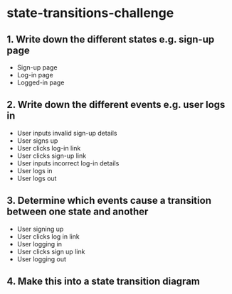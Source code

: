 # state-transitions-challenge

## 1. Write down the different states e.g. sign-up page
* Sign-up page
* Log-in page
* Logged-in page

## 2. Write down the different events e.g. user logs in
* User inputs invalid sign-up details
* User signs up
* User clicks log-in link
* User clicks sign-up link
* User inputs incorrect log-in details
* User logs in
* User logs out

## 3. Determine which events cause a transition between one state and another
* User signing up
* User clicks log in link
* User logging in
* User clicks sign up link
* User logging out

## 4. Make this into a state transition diagram



